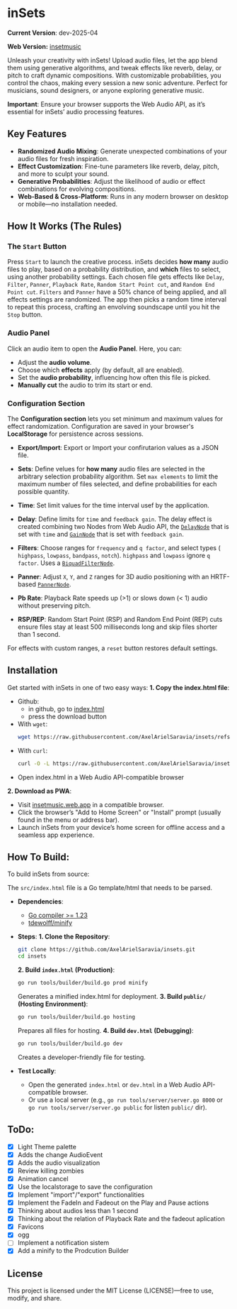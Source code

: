 # inSets
**Current Version**: dev-2025-04

**Web Version:** [insetmusic](https://insetsmusic.web.app/)

Unleash your creativity with inSets! Upload audio files, let the app blend them
using generative algorithms, and tweak effects like reverb, delay, or pitch to
craft dynamic compositions. With customizable probabilities, you control the
chaos, making every session a new sonic adventure. Perfect for musicians, sound
designers, or anyone exploring generative music.

**Important**: Ensure your browser supports the Web Audio API, as it’s essential
for inSets’ audio processing features.

## Key Features
* **Randomized Audio Mixing**: Generate unexpected combinations of your audio
files for fresh inspiration.
* **Effect Customization**: Fine-tune parameters like reverb, delay, pitch, and more to sculpt your sound.
* **Generative Probabilities**: Adjust the likelihood of audio or effect combinations for evolving compositions.
* **Web-Based & Cross-Platform**: Runs in any modern browser on desktop or mobile—no installation needed.


## How It Works (The Rules)

### The `Start` Button
Press `Start` to launch the creative process. inSets decides **how many** audio
files to play, based on a probability distribution, and **which** files to
select, using another probability settings. Each chosen file gets effects like
`Delay`, `Filter`, `Panner`, `Playback Rate`, `Random Start Point cut`, and
`Random End Point cut`. `Filters` and `Panner` have a 50% chance of being
applied, and all effects settings are randomized. The app then picks a random
time interval to repeat this process, crafting an envolving soundscape until you
hit the `Stop` button.

### Audio Panel
Click an audio item to open the **Audio Panel**. Here, you can:
* Adjust the **audio volume**.
* Choose which **effects** apply (by default, all are enabled).
* Set the **audio probability**, influencing how often this file is picked.
* **Manually cut** the audio to trim its start or end.

### Configuration Section
The **Configuration section** lets you set minimum and maximum values for effect
randomization. Configuration are saved in your browser's **LocalStorage** for
persistence across sessions.

* **Export/Import**: Export or Import your confirutarion values as a JSON file.

* **Sets**: Define velues for **how many** audio files are selected in the
arbitrary selection probability algorithm. Set `max elements` to limit the
maximum number of files selected, and define probabilities for each possible
quantity.

* **Time**: Set limit values for the time interval usef by the application.

* **Delay**: Define limits for `time` and `feedback gain`. The delay effect is
created combining two Nodes from Web Audio API, the [`DelayNode`](https://developer.mozilla.org/en-US/docs/Web/API/DelayNode)
that is set with `time` and [`GainNode`](https://developer.mozilla.org/en-US/docs/Web/API/GainNode)
that is set with `feedback gain`.

* **Filters**: Choose ranges for `frequency` and `q factor`, and select types (
`highpass`, `lowpass`, `bandpass`, `notch`). `highpass` and `lowpass` ignore
`q factor`. Uses a [`BiquadFilterNode`](https://developer.mozilla.org/en-US/docs/Web/API/BiquadFilterNode).

* **Panner**: Adjust `X`, `Y`, and `Z` ranges for 3D audio positioning with an
HRTF-based [`PannerNode`](https://developer.mozilla.org/en-US/docs/Web/API/PannerNode).

* **Pb Rate**: Playback Rate speeds up (>1) or slows down (< 1) audio without
preserving pitch.

* **RSP/REP**: Random Start Point (RSP) and Random End Point (REP) cuts ensure
files stay at least 500 milliseconds long and skip files shorter than 1 second.

For effects with custom ranges, a `reset` button restores default settings.

## Installation
Get started with inSets in one of two easy ways:
**1. Copy the index.html file**:
 * Github:
    - in github, go to [index.html](https://github.com/AxelArielSaravia/insets/blob/main/index.html)
    - press the download button
 * With `wget`:
    ```sh
    wget https://raw.githubusercontent.com/AxelArielSaravia/insets/refs/heads/main/index.html -O index.html
    ```
 * With `curl`:
    ```sh
    curl -O -L https://raw.githubusercontent.com/AxelArielSaravia/insets/refs/heads/main/index.html
    ```
 * Open index.html in a Web Audio API-compatible browser

**2. Download as PWA**:
 * Visit [insetmusic.web.app](https://insetsmusic.web.app/) in a compatible browser.
 * Click the browser’s "Add to Home Screen" or "Install" prompt (usually found in the menu or address bar).
 * Launch inSets from your device’s home screen for offline access and a seamless app experience.


## How To Build:
To build inSets from source:

The `src/index.html` file is a Go template/html that needs to be parsed.

 * **Dependencies**:
    - [Go compiler >= 1.23](https://go.dev/)
    - [tdewolff/minify](https://github.com/tdewolff/minify)

 * **Steps**:
    **1. Clone the Repository**:
    ```sh
    git clone https://github.com/AxelArielSaravia/insets.git
    cd insets
    ```
    **2. Build `index.html` (Production)**:
    ```sh
    go run tools/builder/build.go prod minify
    ```
    Generates a minified index.html for deployment.
    **3. Build `public/` (Hosting Environment)**:
    ```sh
    go run tools/builder/build.go hosting
    ```
    Prepares all files for hosting.
    **4. Build `dev.html` (Debugging)**:
    ```sh
    go run tools/builder/build.go dev
    ```
    Creates a developer-friendly file for testing.

 * **Test Locally**:
    - Open the generated `index.html` or `dev.html` in a Web Audio API-compatible browser.
    - Or use a local server (e.g., `go run tools/server/server.go 8000` or `go run tools/server/server.go public` for listen `public/` dir).

## ToDo:
* [x] Light Theme palette
* [x] Adds the change AudioEvent
* [x] Adds the audio visualization
* [x] Review killing zombies
* [x] Animation cancel
* [x] Use the localstorage to save the configuration
* [x] Implement "import"/"export" functionalities
* [x] Implement the FadeIn and Fadeout on the Play and Pause actions
* [x] Thinking about audios less than 1 second
* [x] Thinking about the relation of Playback Rate and the fadeout aplication
* [x] Favicons
* [x] ogg
* [ ] Implement a notification sistem
* [x] Add a minify to the Prodcution Builder

## License
This project is licensed under the MIT License (LICENSE)—free to use, modify, and share.
